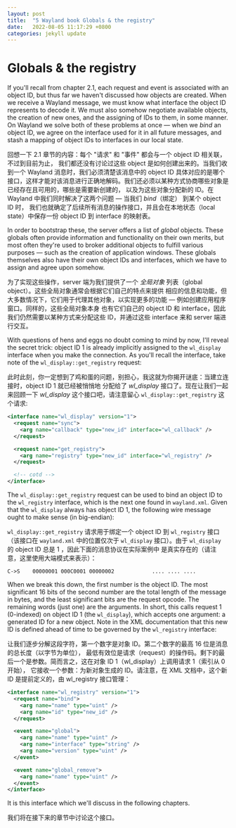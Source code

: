 ```yaml
---
layout: post
title:  "5 Wayland book Globals & the registry"
date:   2022-08-05 11:17:29 +0800
categories: jekyll update
---
```

# Globals & the registry

If you'll recall from chapter 2.1, each request and event is associated with an
object ID, but thus far we haven't discussed how objects are created. When we
receive a Wayland message, we must know what interface the object ID represents
to decode it. We must also somehow negotiate available objects, the creation of
new ones, and the assigning of IDs to them, in some manner. On Wayland we solve
both of these problems at once &mdash; when we *bind* an object ID, we agree on 
the interface used for it in all future messages, and stash a mapping of object 
IDs to interfaces in our local state.

回想一下 2.1 章节的内容：每个 "请求" 和 "事件" 都会与一个 object ID 相关联，不过到目前为止，
我们都还没有讨论过这些 object 是如何创建出来的。当我们收到一个 Wayland 消息时，我们必须清楚该消息中的 object ID
具体对应的是哪个接口，这样才能对该消息进行正确地解码。我们还必须以某种方式协商哪些对象是已经存在且可用的，哪些是需要新创建的，
以及为这些对象分配新的 ID。在 Wayland 中我们同时解决了这两个问题 &mdash; 当我们 *bind*（绑定） 到某个 object ID 时，
我们也就确定了后续所有消息的操作接口，并且会在本地状态（local state）中保存一份 object ID 到 interface 的映射表。

In order to bootstrap these, the server offers a list of *global* objects. These
globals often provide information and functionality on their own merits, but
most often they're used to broker additional objects to fulfill various
purposes &mdash; such as the creation of application windows. These globals 
themselves also have their own object IDs and interfaces, which we have to 
assign and agree upon somehow.

为了实现这些操作，server 端为我们提供了一个 *全局对象* 列表（global object）。这些全局对象通常会根据它们自己的特点来提供
相应的信息和功能，但大多数情况下，它们用于代理其他对象，以实现更多的功能 &mdash; 例如创建应用程序窗口。同样的，这些全局对象本身
也有它们自己的 object ID 和 interface，因此我们仍然需要以某种方式来分配这些 ID，并通过这些 interface 来和 server 端进行交互。


With questions of hens and eggs no doubt coming to mind by now, I'll reveal the
secret trick: object ID 1 is already implicitly assigned to the `wl_display`
interface when you make the connection. As you'll recall the interface, take
note of the `wl_display::get_registry` request:

此时此刻，你一定想到了鸡和蛋的问题，别担心，我这就为你揭开谜底：当建立连接时，object ID 1 就已经被悄悄地
分配给了 *wl_display* 接口了。现在让我们一起来回顾一下 *wl_display* 这个接口吧，请注意留心 `wl_display::get_registry` 这个请求:

```xml
<interface name="wl_display" version="1">
  <request name="sync">
    <arg name="callback" type="new_id" interface="wl_callback" />
  </request>

  <request name="get_registry">
    <arg name="registry" type="new_id" interface="wl_registry" />
  </request>

  <!-- cotd -->
</interface>
```

The `wl_display::get_registry` request can be used to bind an object ID to the
`wl_registry` interface, which is the next one found in `wayland.xml`. Given
that the `wl_display` always has object ID 1, the following wire message ought
to make sense (in big-endian):

`wl_display::get_registry` 请求用于绑定一个 object ID 到 `wl_registry` 接口（该接口在 `wayland.xml` 
中的位置仅次于 `wl_display` 接口）。由于 `wl_display` 的 object ID 总是 1 ，因此下面的消息协议在实际案例中
是真实存在的（请注意，这里使用大端模式来表示）：

```
C->S    00000001 000C0001 00000002            .... .... ....
```

When we break this down, the first number is the object ID. The most significant
16 bits of the second number are the total length of the message in bytes, and
the least significant bits are the request opcode. The remaining words (just
one) are the arguments. In short, this calls request 1 (0-indexed) on object ID
1 (the `wl_display`), which accepts one argument: a generated ID for a new
object. Note in the XML documentation that this new ID is defined ahead of time
to be governed by the `wl_registry` interface:

让我们逐步分解这段字符，第一个数字是对象 ID。第二个数字的最高 16 位是消息的总长度（以字节为单位），
最低有效位是请求（request）的操作码。剩下的最后一个是参数。简而言之，这在对象 ID 1（wl_display）上调用请求 1（索引从 0 开始），
它接收一个参数：为新对象生成的 ID。请注意，在 XML 文档中，这个新 ID 是提前定义的，由 wl_registry 接口管理：

```xml
<interface name="wl_registry" version="1">
  <request name="bind">
    <arg name="name" type="uint" />
    <arg name="id" type="new_id" />
  </request>

  <event name="global">
    <arg name="name" type="uint" />
    <arg name="interface" type="string" />
    <arg name="version" type="uint" />
  </event>

  <event name="global_remove">
    <arg name="name" type="uint" />
  </event>
</interface>
```

It is this interface which we'll discuss in the following chapters.

我们将在接下来的章节中讨论这个接口。
